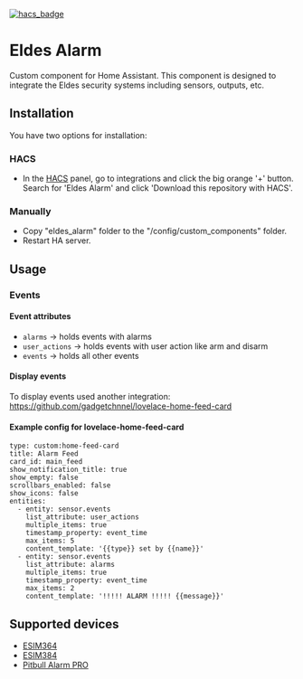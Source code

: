 [![hacs_badge](https://img.shields.io/badge/HACS-Default-41BDF5.svg)](https://github.com/hacs/integration)

# Eldes Alarm

Custom component for Home Assistant. This component is designed to integrate the Eldes security systems including sensors, outputs, etc.

## Installation

You have two options for installation:

### HACS

- In the [HACS](https://hacs.xyz) panel, go to integrations and click the big orange '+' button. Search for 'Eldes Alarm' and click \'Download this repository with HACS'.

### Manually

- Copy "eldes_alarm" folder to the "/config/custom_components" folder.
- Restart HA server.

## Usage

### Events

#### Event attributes

- `alarms` -> holds events with alarms
- `user_actions` -> holds events with user action like arm and disarm
- `events` -> holds all other events

#### Display events

To display events used another integration:
https://github.com/gadgetchnnel/lovelace-home-feed-card

#### Example config for lovelace-home-feed-card
```
type: custom:home-feed-card
title: Alarm Feed
card_id: main_feed
show_notification_title: true
show_empty: false
scrollbars_enabled: false
show_icons: false
entities:
  - entity: sensor.events
    list_attribute: user_actions
    multiple_items: true
    timestamp_property: event_time
    max_items: 5
    content_template: '{{type}} set by {{name}}'
  - entity: sensor.events
    list_attribute: alarms
    multiple_items: true
    timestamp_property: event_time
    max_items: 2
    content_template: '!!!!! ALARM !!!!! {{message}}'
```

## Supported devices

- [ESIM364](https://eldesalarms.com/product/esim364)
- [ESIM384](https://eldesalarms.com/product/esim384)
- [Pitbull Alarm PRO](https://eldesalarms.com/product/pitbull-pro/3g)
